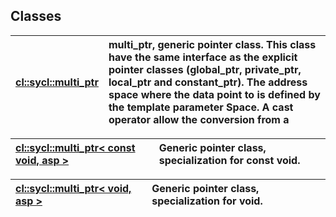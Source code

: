 ## Classes

| [cl::sycl::multi_ptr](./cl::sycl::multi_ptr/README.md) | multi_ptr, generic pointer class. This class have the same interface as the explicit pointer classes (global_ptr, private_ptr, local_ptr and constant_ptr). The address space where the data point to is defined by the template parameter Space. A cast operator allow the conversion from a  |
| :--- | :--- |


| [cl::sycl::multi_ptr< const void, asp >](./cl::sycl::multi_ptr<constvoid,asp>/README.md) | Generic pointer class, specialization for const void.  |
| :--- | :--- |


| [cl::sycl::multi_ptr< void, asp >](./cl::sycl::multi_ptr<void,asp>/README.md) | Generic pointer class, specialization for void.  |
| :--- | :--- |

